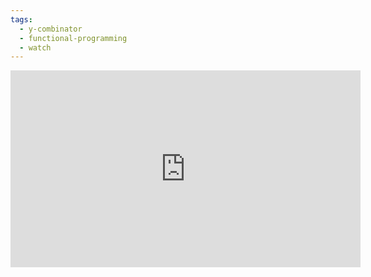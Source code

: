 ```yaml
---
tags:
  - y-combinator
  - functional-programming
  - watch
---
```

<iframe width="560" height="315" src="https://www.youtube.com/embed/9T8A89jgeTI?si=vrOnvM14733c2VOM" title="YouTube video player" frameborder="0" allow="accelerometer; autoplay; clipboard-write; encrypted-media; gyroscope; picture-in-picture; web-share" allowfullscreen></iframe>
